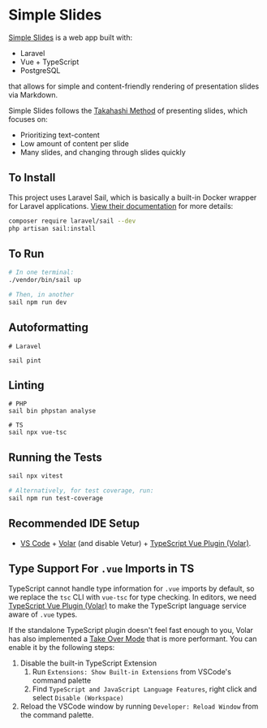# Simple Slides

[Simple Slides](https://simpleslides.dev) is a web app built with:

* Laravel
* Vue + TypeScript
* PostgreSQL

that allows for simple and content-friendly rendering of presentation
slides via Markdown.

Simple Slides follows the [Takahashi Method]() of presenting slides, which
focuses on:

* Prioritizing text-content
* Low amount of content per slide
* Many slides, and changing through slides quickly

## To Install
This project uses Laravel Sail, which is basically a built-in Docker wrapper for
Laravel applications.
[View their documentation](https://laravel.com/docs/10.x/sail#installation)
for more details:
```sh
composer require laravel/sail --dev
php artisan sail:install
```

## To Run
```sh
# In one terminal:
./vendor/bin/sail up

# Then, in another
sail npm run dev

```

## Autoformatting
```
# Laravel

sail pint
```

## Linting
```
# PHP
sail bin phpstan analyse

# TS
sail npx vue-tsc
```

## Running the Tests
```sh
sail npx vitest

# Alternatively, for test coverage, run:
sail npm run test-coverage
```

## Recommended IDE Setup

- [VS Code](https://code.visualstudio.com/) + [Volar](https://marketplace.visualstudio.com/items?itemName=Vue.volar) (and disable Vetur) + [TypeScript Vue Plugin (Volar)](https://marketplace.visualstudio.com/items?itemName=Vue.vscode-typescript-vue-plugin).

## Type Support For `.vue` Imports in TS

TypeScript cannot handle type information for `.vue` imports by default, so we replace the `tsc` CLI with `vue-tsc` for type checking. In editors, we need [TypeScript Vue Plugin (Volar)](https://marketplace.visualstudio.com/items?itemName=Vue.vscode-typescript-vue-plugin) to make the TypeScript language service aware of `.vue` types.

If the standalone TypeScript plugin doesn't feel fast enough to you, Volar has also implemented a [Take Over Mode](https://github.com/johnsoncodehk/volar/discussions/471#discussioncomment-1361669) that is more performant. You can enable it by the following steps:

1. Disable the built-in TypeScript Extension
   1. Run `Extensions: Show Built-in Extensions` from VSCode's command palette
   2. Find `TypeScript and JavaScript Language Features`, right click and select `Disable (Workspace)`
2. Reload the VSCode window by running `Developer: Reload Window` from the command palette.
